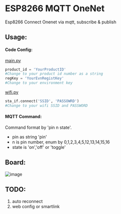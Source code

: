 # ESP8266 MQTT OneNet
Esp8266 Connect Onenet via mqtt, subscribe & publish

## Usage:
#### Code Config:
[main.py](https://github.com/mokton/ESP8266_MQTT_OneNet/blob/master/main.py)
```python
product_id = 'YourProductID'
#Change to your product id number as a string
regKey = 'YourEvnRegistKey' 
#Change to your environment key
```
[wifi.py](https://github.com/mokton/ESP8266_MQTT_OneNet/blob/master/wifi.py)
```python
sta_if.connect('SSID', 'PASSOWRD')
#Change to your wifi SSID and PASSWORD
```
#### MQTT Command:
Command format by 'pin n state'.
 - pin as string 'pin'
 - n is pin number, enum by 0,1,2,3,4,5,12,13,14,15,16
 - state is 'on','off' or 'toggle'

## Board:
![image](https://raw.githubusercontent.com/mokton/ESP8266_MQTT_OneNet/master/esp_ht_board.png)

## TODO:
1. auto reconnect
2. web config or smartlink
